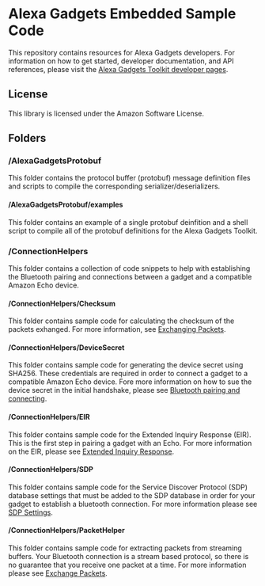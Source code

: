 # Alexa Gadgets Embedded Sample Code

This repository contains resources for Alexa Gadgets developers. For information on how to get started, developer documentation, and API references, please visit the [Alexa Gadgets Toolkit developer pages](https://developer.amazon.com/docs/alexa-gadgets-toolkit/understand-alexa-gadgets-toolkit.html).

## License

This library is licensed under the Amazon Software License.

## Folders
### /AlexaGadgetsProtobuf

This folder contains the protocol buffer (protobuf) message definition files and scripts to compile the corresponding serializer/deserializers.

#### /AlexaGadgetsProtobuf/examples

This folder contains an example of a single protobuf deinfition and a shell script to compile all of the protobuf definitions for the Alexa Gadgets Toolkit.

### /ConnectionHelpers

This folder contains a collection of code snippets to help with establishing the Bluetooth pairing and connections between a gadget and a compatible Amazon Echo device.

#### /ConnectionHelpers/Checksum

This folder contains sample code for calculating the checksum of the packets exhanged. For more information, see [Exchanging Packets](https://developer.amazon.com/docs/alexa-gadgets-toolkit/exchange-packets.html).

#### /ConnectionHelpers/DeviceSecret

This folder contains sample code for generating the device secret using SHA256. These credentials are required in order to connect a gadget to a compatible Amazon Echo device. Fore more information on how to sue the device secret in the initial handshake, please see [Bluetooth pairing and connecting](https://developer.amazon.com/docs/alexa-gadgets-toolkit/pair-connect-bluetooth.html).

#### /ConnectionHelpers/EIR

This folder contains sample code for the Extended Inquiry Response (EIR). This is the first step in pairing a gadget with an Echo. For more information on the EIR, please see [Extended Inquiry Response](https://developer.amazon.com/docs/alexa-gadgets-toolkit/gadget-settings-bluetooth-communication.html#eir).

#### /ConnectionHelpers/SDP

This folder contains sample code for the Service Discover Protocol (SDP) database settings that must be added to the SDP database in order for your gadget to establish a bluetooth connection. For more information please see [SDP Settings](https://developer.amazon.com/docs/alexa-gadgets-toolkit/gadget-settings-bluetooth-communication.html#sdp-database).

#### /ConnectionHelpers/PacketHelper

This folder contains sample code for extracting packets from streaming buffers. Your Bluetooth connection is a stream based protocol, so there is no guarantee that you receive one packet at a time. For more information please see [Exchange Packets](https://developer.amazon.com/docs/alexa-gadgets-toolkit/exchange-packets.html).
